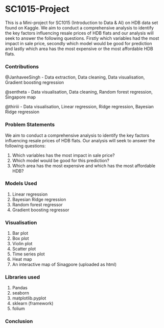 # SC1015-Project
This is a Mini-project for SC1015 (Introduction to Data & AI) on HDB data set found on Kaggle. We aim to conduct a comprehensive analysis to identify the key factors influencing resale prices of HDB flats and our analysis will seek to answer the following questions. Firstly which variables had the most impact in sale price, secondly which model would be good for prediction and lastly which area has the most expensive or the most affordable HDB flats.


### Contributions
@JanhaveeSingh - Data extraction, Data cleaning, Data visualisation, Gradient boosting regression 

@sentheta - Data visualisation, Data cleaning, Random forest regression, Singapore map

@thiriii - Data visualisation, Linear regression, Ridge regression, Bayesian Ridge regression

### Problem Statements
We aim to conduct a comprehensive analysis to identify the key factors influencing resale prices of HDB flats. Our analysis will seek to answer the following questions:
1) Which variables has the most impact in sale price?
2) Which model would be good for this prediction?
3) Which area has the most expensive and which has the most affordable HDB?

### Models Used
1) Linear regression 
2) Bayesian Ridge regression
3) Random forest regressor 
4) Gradient boosting regressor

### Visualisation
1) Bar plot
2) Box plot
3) Violin plot
4) Scatter plot
5) Time series plot
6) Heat map
7) An interactive map of Sinagpore (uploaded as html)

### Libraries used
1) Pandas
2) seaborn
3) matplotlib.pyplot
4) sklearn (framework)
5) folium

### Conclusion
